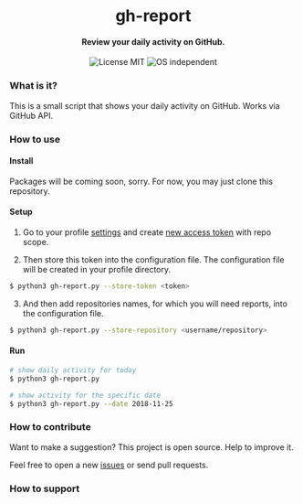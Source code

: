 <h1 align="center">
  gh-report
</h1>

<h4 align="center">
  Review your daily activity on GitHub.
</h4>

<p align="center">
  <img alt="License MIT" src="https://img.shields.io/github/license/mashape/apistatus.svg?style=flat-square">
  <img alt="OS independent" src="https://img.shields.io/badge/platform-independent-yellow.svg?style=flat-square">
</p>

### What is it?

This is a small script that shows your daily activity on GitHub. Works via GitHub API.

### How to use

#### Install

Packages will be coming soon, sorry. For now, you may just clone this repository. 

#### Setup
1. Go to your profile [settings](https://github.com/settings/tokens) and create [new access token](https://github.com/settings/tokens/new) with repo scope.

2. Then store this token into the configuration file. The configuration file will be created in your profile directory.
```bash
$ python3 gh-report.py --store-token <token>
```

3. And then add repositories names, for which you will need reports, into the configuration file.
```bash
$ python3 gh-report.py --store-repository <username/repository>
```

#### Run
```bash
# show daily activity for today
$ python3 gh-report.py

# show activity for the specific date
$ python3 gh-report.py --date 2018-11-25
```

### How to contribute
Want to make a suggestion? This project is open source. Help to improve it.

Feel free to open a new [issues](https://github.com/digitalduke/gh-report/issues/) or send pull requests.

### How to support
